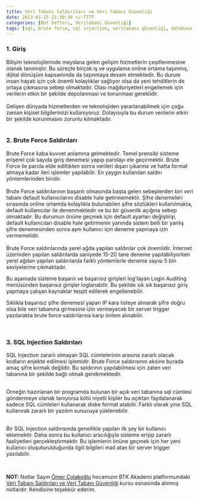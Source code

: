 ```yaml
---
title: Veri Tabanı Saldırıları ve Veri Tabanı Güvenliği
date: 2023-01-15 21:30:30 +/-TTTT
categories: [Not Defteri, Veritabanı Güvenliği]
tags: [sql, brute force, sql injection, veritabanı güvenliği, database security, sql server]
---
```


### <b> 1. Giriş </b>

<div class='text-justify'>
Bilişim teknolojilerinde meydana gelen gelişim hizmetlerin çeşitlenmesine olanak tanımıştır. Bu süreçte birçok iş ve uygulama online ortama taşınmış, dijital dönüşüm kapsamında da taşınmaya devam etmektedir. Bu durum insan hayatı için çok önemli kolaylıklar sağlıyor olsa da yeni tehditlerin de ortaya çıkmasına sebep olmaktadır.  Olası mağduriyetleri engellemek için verilerin etkin bir şekilde depolanması ve korunması gereklidir.
</div><br>

<div class='text-justify'>
Gelişen dünyada hizmetlerden ve teknolojiden yararlanabilmek için çoğu zaman kişisel bilgilerimizi kullanıyoruz. Dolayısıyla bu durum verilerin etkin bir şekilde korunmasını zorunlu kılmaktadır.
</div><br>


### <b> 2. Brute Force Saldırıları </b>

<div class='text-justify'>
Brute Force kaba kuvvet anlamına gelmektedir. Temel prensibi sisteme erişerel çok sayıda giriş denemesi yapıp parolayı ele geçirmektir. Brute Force ile parola elde ediltikten sonra verileri dışarı çıkarma ve hatta format atmaya kadar ileri işlemler yapılabilir. En yaygın kullanılan saldırı yöntemlerinden biridir.
</div><br>

<div class='text-justify'>
Brute Force saldırılarının başarılı olmasında başta gelen sebeplerden biri veri tabanı default kullanıcılarını disable hale getirmemektir. Şifre denemeleri sırasında online ortamda kolaylıkla bulunabilen şifre sözlükleri kullanılmakta, default kullanıcılar ile denenmektedir ve bu bir güvenlik açığına sebep olmaktadır. Bu durumun önüne geçmek için default ayarları değiştirip, default kullanıcıları disable hale getirmenin yanında sistem belli bir yanlış şifre denemesinden sonra aynı kullanıcı için deneme yapmaya izin vermemelidir.
</div><br>

<div class='text-justify'>
Brute Force saldırılarında yerel ağda yapılan saldırılar çok önemlidir. İnternet üzerinden yapılan saldırılarda saniyede 15-20 tane deneme yapılabiliyorken yerel ağdan yapılan saldırılarda farklı yöntemlerle deneme sayısı 5 bin seviyelerine çıkmaktadır.<br>

Bu aşamada sisteme başarılı ve başarısız girişleri log'layan Login Auditing menüsünden başarısız girişler loglanabilir. Bu şekilde sık sık başarısız giriş yapmaya çalışan kaynaklar tespit edilerek engellenebilir. <br>

Sıklıkla başarısız şifre denemesi yapan IP kara listeye alınarak şifre doğru olsa bile veri tabanına girmesine izin vermeyecek bir server trigger yazılarakta brute force saldırılarına karşı önlem alınabilir.
</div><br>

### <b> 3. SQL Injection Saldırıları </b>

<div class='text-justify'>
SQL Injection zararlı olmayan SQL cümlelerinin arasına zararlı olacak kodların enjekte edilmesi işlemidir. Brute Force saldırısının aksine burada amaç şifre kırmak değildir. Bu saldırının yapılabilmesi için zaten veri tabanına bir şekilde bağlı olmak gerekmektedir. <br><br>

Örneğin hazırlanan bir programda bulunan bir açık veri tabanına sql cümlesi göndermeye olanak tanıyorsa kötü niyetli kişiler bu açıktan faydalanarak sadece SQL cümleleri kullanarak diske format atabilir. Farklı olarak yine SQL kullanırak zararlı bir yazılım sunucuya yüklenebilir. <br><br>

Bir SQL Injection saldırısında genellikle yapılan ilk şey bir kullanıcı eklemektir. Daha sonra bu kullanıcı aracılığıyla sisteme erişip zararlı faaliyetleri gerçekleştirmektir. Bu işlemlerin önüne geçmek için her yeni kullanıcı oluşuturulduğunda ilgili bilgileri mail atan bir server trigger yazılabilir. <br>
</div><br>

<b>NOT: </b> Notlar Sayın [Ömer Çolakoğlu](https://www.linkedin.com/in/omercolakoglu/) hocamızın BTK Akademi platformundaki [Veri Tabanı Saldırıları ve Veri Tabanı Güvenliği](https://www.btkakademi.gov.tr/portal/course/veri-tabani-saldirilari-ve-veri-tabani-guvenligi-6569) kursu esnasında alınmış notlardır. Kendisine teşekkür ederim.